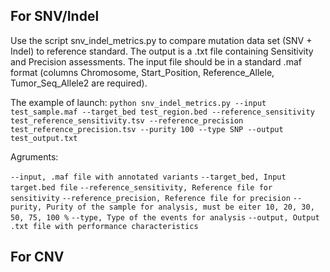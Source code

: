 ## For SNV/Indel
Use the script snv_indel_metrics.py to compare mutation data set (SNV + Indel) to reference standard. The output is a .txt file containing Sensitivity and Precision assessments. 
The input file should be in a standard .maf format (columns Chromosome, Start_Position, Reference_Allele, Tumor_Seq_Allele2 are required). 

The example of launch:
` python snv_indel_metrics.py --input test_sample.maf --target_bed test_region.bed --reference_sensitivity test_reference_sensitivity.tsv --reference_precision test_reference_precision.tsv --purity 100 --type SNP --output test_output.txt `

Agruments:

` --input, .maf file with annotated variants `
` --target_bed, Input target.bed file `
` --reference_sensitivity, Reference file for sensitivity `
` --reference_precision, Reference file for precision `
` --purity, Purity of the sample for analysis, must be eiter 10, 20, 30, 50, 75, 100 % `
` --type, Type of the events for analysis `
` --output, Output .txt file with performance characteristics `

## For CNV

